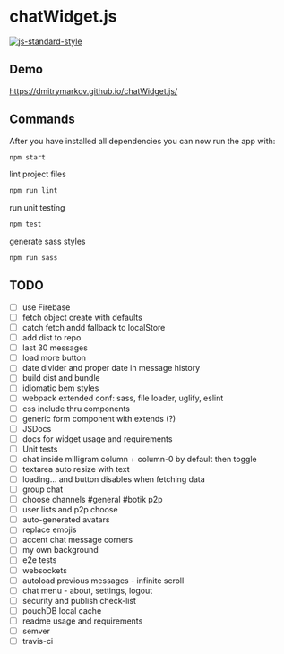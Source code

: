 # chatWidget.js

[![js-standard-style](https://img.shields.io/badge/code%20style-standard-brightgreen.svg)](http://standardjs.com)

## Demo

https://dmitrymarkov.github.io/chatWidget.js/

## Commands

After you have installed all dependencies you can now run the app with:
```bash
npm start
```

lint project files
```bash
npm run lint
```

run unit testing
```bash
npm test
```

generate sass styles
```bash
npm run sass
```

## TODO

- [ ] use Firebase
- [ ] fetch object create with defaults
- [ ] catch fetch andd fallback to localStore
- [ ] add dist to repo
- [ ] last 30 messages
- [ ] load more button
- [ ] date divider and proper date in message history
- [ ] build dist and bundle
- [ ] idiomatic bem styles
- [ ] webpack extended conf: sass, file loader, uglify, eslint
- [ ] css include thru components
- [ ] generic form component with extends (?)
- [ ] JSDocs
- [ ] docs for widget usage and requirements
- [ ] Unit tests
- [ ] chat inside milligram column + column-0 by default then toggle
- [ ] textarea auto resize with text
- [ ] loading... and button disables when fetching data
- [ ] group chat
- [ ] choose channels #general #botik p2p
- [ ] user lists and p2p choose
- [ ] auto-generated avatars
- [ ] replace emojis
- [ ] accent chat message corners
- [ ] my own background
- [ ] e2e tests
- [ ] websockets
- [ ] autoload previous messages - infinite scroll
- [ ] chat menu - about, settings, logout
- [ ] security and publish check-list
- [ ] pouchDB local cache
- [ ] readme usage and requirements
- [ ] semver
- [ ] travis-ci
